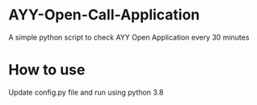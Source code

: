# AYY-Open-Call-Application
A simple python script to check AYY Open Application every 30 minutes

# How to use
Update config.py file and run using python 3.8
